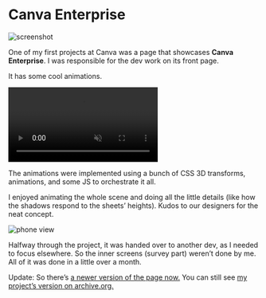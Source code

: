 <!--{
	"template": "work",
	"data": "projects_byid.canvaenterprise"
}-->

# Canva Enterprise

![screenshot](../img/canvaenterprise_1.jpg)

One of my first projects at Canva was a page that showcases **Canva Enterprise**. I was responsible for the dev work on its front page.

It has some cool animations.

<span class="bleed">
	<video muted autoplay loop>
		<source src="../video/canvaenterprise_2.mp4">
		<a href="../video/canvaenterprise_2.mp4">Video</a>
	</video>
</span>

The animations were implemented using a bunch of CSS 3D transforms, animations, and some JS to orchestrate it all.

I enjoyed animating the whole scene and doing all the little details (like how the shadows respond to the sheets’ heights). Kudos to our designers for the neat concept.

<span class="d3d"><span class="mockup-phone">![phone view](../img/canvaenterprise_3.jpg)
<span class="phone-body"></span>
</span></span>

Halfway through the project, it was handed over to another dev, as I needed to focus elsewhere. So the inner screens (survey part) weren’t done by me. All of it was done in a little over a month.

Update: So there’s [a newer version of the page now.](https://about.canva.com/enterprise) You can still see [my project’s version on archive.org.](https://web.archive.org/web/20190401230423/https://about.canva.com/enterprise/)
